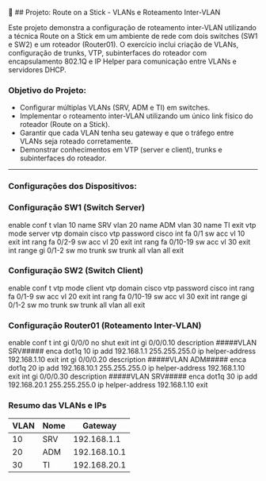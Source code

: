 📂 ## Projeto: Route on a Stick - VLANs e Roteamento Inter-VLAN


Este projeto demonstra a configuração de roteamento inter-VLAN utilizando a técnica Route on a Stick em um ambiente de rede com dois switches (SW1 e SW2) e um roteador (Router01). O exercício inclui criação de VLANs, configuração de trunks, VTP, subinterfaces do roteador com encapsulamento 802.1Q e IP Helper para comunicação entre VLANs e servidores DHCP.

### Objetivo do Projeto:
- Configurar múltiplas VLANs (SRV, ADM e TI) em switches.
- Implementar o roteamento inter-VLAN utilizando um único link físico do roteador (Route on a Stick).
- Garantir que cada VLAN tenha seu gateway e que o tráfego entre VLANs seja roteado corretamente.
- Demonstrar conhecimentos em VTP (server e client), trunks e subinterfaces do roteador.

---
### Configurações dos Dispositivos:

### Configuração SW1 (Switch Server)

enable
conf t
vlan 10
name SRV
vlan 20
name ADM
vlan 30
name TI
exit
vtp mode server
vtp domain cisco
vtp password cisco
int fa 0/1
sw acc vl 10
exit
int rang fa 0/2-9
sw acc vl 20
exit
int rang fa 0/10-19
sw acc vl 30
exit
int range gi 0/1-2
sw mo trunk
sw trunk all vlan all
exit

### Configuração SW2 (Switch Client)
enable
conf t
vtp mode client
vtp domain cisco
vtp password cisco
int rang fa 0/1-9
sw acc vl 20
exit
int rang fa 0/10-19
sw acc vl 30
exit
int range gi 0/1-2
sw mo trunk
sw trunk all vlan all
exit

### Configuração Router01 (Roteamento Inter-VLAN)
enable
conf t
int gi 0/0/0
no shut
exit
int gi 0/0/0.10
description #####VLAN SRV#####
enca dot1q 10
ip add 192.168.1.1 255.255.255.0
ip helper-address 192.168.1.10
exit
int gi 0/0/0.20
description #####VLAN ADM#####
enca dot1q 20
ip add 192.168.10.1 255.255.255.0
ip helper-address 192.168.1.10
exit
int gi 0/0/0.30
description #####VLAN SRV#####
enca dot1q 30
ip add 192.168.20.1 255.255.255.0
ip helper-address 192.168.1.10
exit

### Resumo das VLANs e IPs

| VLAN | Nome | Gateway      |
| ---- | ---- | ------------ |
| 10   | SRV  | 192.168.1.1  |
| 20   | ADM  | 192.168.10.1 |
| 30   | TI   | 192.168.20.1 |


